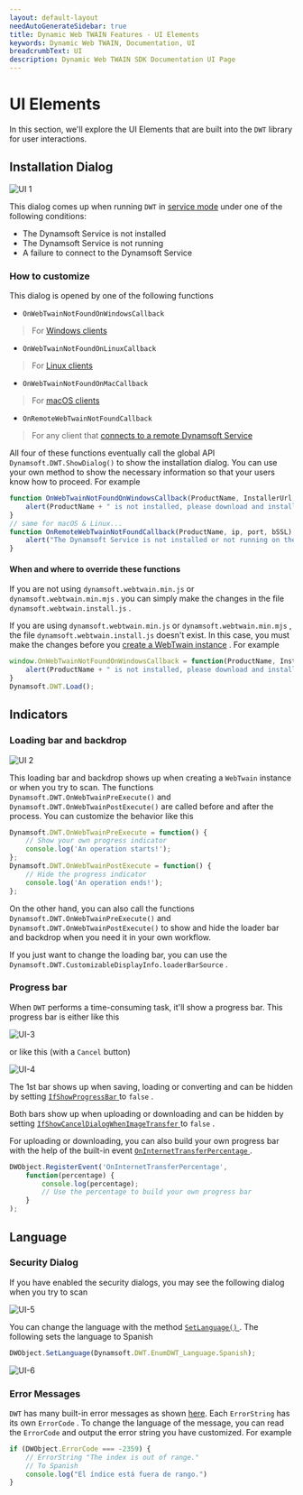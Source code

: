 ```yaml
---
layout: default-layout
needAutoGenerateSidebar: true
title: Dynamic Web TWAIN Features - UI Elements
keywords: Dynamic Web TWAIN, Documentation, UI
breadcrumbText: UI
description: Dynamic Web TWAIN SDK Documentation UI Page
---
```


# UI Elements

In this section, we'll explore the UI Elements that are built into the `DWT` library for user interactions.

## Installation Dialog

![UI 1]({{site.assets}}imgs/UI-1.png)

This dialog comes up when running `DWT` in [service mode]({{site.indepth}}features/initialize.html#service-mode) under one of the following conditions:

* The Dynamsoft Service is not installed
* The Dynamsoft Service is not running
* A failure to connect to the Dynamsoft Service

### How to customize

This dialog is opened by one of the following functions

* `OnWebTwainNotFoundOnWindowsCallback`

> For [Windows clients]({{site.getstarted}}platform.html#browsers-on-windows) 

* `OnWebTwainNotFoundOnLinuxCallback`

> For [Linux clients]({{site.getstarted}}platform.html#browsers-on-linux) 

* `OnWebTwainNotFoundOnMacCallback`

> For [macOS clients]({{site.getstarted}}platform.html#browsers-on-macos) 

* `OnRemoteWebTwainNotFoundCallback`

> For any client that [connects to a remote Dynamsoft Service]({{site.indepth}}features/input.html#how-to-enable-remote-scan)

All four of these functions eventually call the global API `Dynamsoft.DWT.ShowDialog()` to show the installation dialog. You can use your own method to show the necessary information so that your users know how to proceed. For example

``` javascript
function OnWebTwainNotFoundOnWindowsCallback(ProductName, InstallerUrl, bHTML5, bIE, bSafari, bSSL, strIEVersion) {
    alert(ProductName + " is not installed, please download and install it from " + InstallerUrl);
}
// same for macOS & Linux...
function OnRemoteWebTwainNotFoundCallback(ProductName, ip, port, bSSL) {
    alert("The Dynamsoft Service is not installed or not running on the machine with IP" + ip);
}
```

#### When and where to override these functions

If you are not using `dynamsoft.webtwain.min.js` or `dynamsoft.webtwain.min.mjs` . you can simply make the changes in the file `dynamsoft.webtwain.install.js` .

If you are using `dynamsoft.webtwain.min.js` or `dynamsoft.webtwain.min.mjs` , the file `dynamsoft.webtwain.install.js` doesn't exist. In this case, you must make the changes before you [create a WebTwain instance]({{site.indepth}}features/initialize.html#creating-the-webtwain-instance) . For example

``` javascript
window.OnWebTwainNotFoundOnWindowsCallback = function(ProductName, InstallerUrl, bHTML5, bIE, bSafari, bSSL, strIEVersion) {
    alert(ProductName + " is not installed, please download and install it from " + InstallerUrl);
}
Dynamsoft.DWT.Load();
```

## Indicators

### Loading bar and backdrop

![UI 2]({{site.assets}}imgs/UI-2-new.png)

This loading bar and backdrop shows up when creating a `WebTwain` instance or when you try to scan. The functions `Dynamsoft.DWT.OnWebTwainPreExecute()` and `Dynamsoft.DWT.OnWebTwainPostExecute()` are called before and after the process. You can customize the behavior like this

``` javascript
Dynamsoft.DWT.OnWebTwainPreExecute = function() {
    // Show your own progress indicator
    console.log('An operation starts!');
};
Dynamsoft.DWT.OnWebTwainPostExecute = function() {
    // Hide the progress indicator
    console.log('An operation ends!');
};
```

On the other hand, you can also call the functions `Dynamsoft.DWT.OnWebTwainPreExecute()` and `Dynamsoft.DWT.OnWebTwainPostExecute()` to show and hide the loader bar and backdrop when you need it in your own workflow.

If you just want to change the loading bar, you can use the `Dynamsoft.DWT.CustomizableDisplayInfo.loaderBarSource` .

### Progress bar

When `DWT` performs a time-consuming task, it'll show a progress bar. This progress bar is either like this

![UI-3]({{site.assets}}imgs/UI-3.png)

or like this (with a `Cancel` button)

![UI-4]({{site.assets}}imgs/UI-4.png)

The 1st bar shows up when saving, loading or converting and can be hidden by setting [ `IfShowProgressBar` ]({{site.info}}api/WebTwain_IO.html#ifshowprogressbar) to `false` .

Both bars show up when uploading or downloading and can be hidden by setting  [ `IfShowCancelDialogWhenImageTransfer` ]({{site.info}}api/WebTwain_IO.html#ifshowcanceldialogwhenimagetransfer) to `false` .

For uploading or downloading, you can also build your own progress bar with the help of the built-in event [ `OnInternetTransferPercentage` ]({{site.info}}api/WebTwain_IO.html#oninternettransferpercentage). 

``` javascript
DWObject.RegisterEvent('OnInternetTransferPercentage',
    function(percentage) {
        console.log(percentage);
        // Use the percentage to build your own progress bar
    }
);
```

## Language

### Security Dialog

If you have enabled the security dialogs, you may see the following dialog when you try to scan

![UI-5]({{site.assets}}imgs/UI-5.png)

You can change the language with the method [ `SetLanguage()` ]({{site.info}}api/WebTwain_Util.html#setlanguage). The following sets the language to Spanish

``` javascript
DWObject.SetLanguage(Dynamsoft.DWT.EnumDWT_Language.Spanish);
```

![UI-6]({{site.assets}}imgs/UI-6.png)

### Error Messages

`DWT` has many built-in error messages as shown [here]({{site.info}}api/appendix.html#error-list). Each `ErrorString` has its own `ErrorCode` . To change the language of the message, you can read the `ErrorCode` and output the error string you have customized. For example

``` javascript
if (DWObject.ErrorCode === -2359) {
    // ErrorString "The index is out of range."
    // To Spanish
    console.log("El índice está fuera de rango.")
}
```
